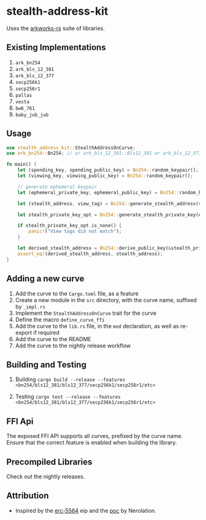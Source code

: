 # stealth-address-kit

Uses the [arkworks-rs](https://github.com/arkworks-rs/curves) suite of libraries.

## Existing Implementations

1. `ark_bn254`
2. `ark_bls_12_381`
3. `ark_bls_12_377`
4. `secp256k1`
5. `secp256r1`
6. `pallas`
7. `vesta`
8. `bw6_761`
9. `baby_jub_jub`

## Usage

```rust
use stealth_address_kit::StealthAddressOnCurve;
use ark_bn254::Bn254; // or ark_bls_12_381::Bls12_381 or ark_bls_12_377::Bls12_377, stealth_address_kit::Secp256k1, stealth_address_kit::Secp256r1, etc

fn main() {
    let (spending_key, spending_public_key) = Bn254::random_keypair();
    let (viewing_key, viewing_public_key) = Bn254::random_keypair();

    // generate ephemeral keypair
    let (ephemeral_private_key, ephemeral_public_key) = Bn254::random_keypair();

    let (stealth_address, view_tag) = Bn254::generate_stealth_address(viewing_public_key, spending_public_key, ephemeral_private_key);

    let stealth_private_key_opt = Bn254::generate_stealth_private_key(ephemeral_public_key, viewing_key, spending_key, view_tag);

    if stealth_private_key_opt.is_none() {
        panic!("View tags did not match");
    }

    let derived_stealth_address = Bn254::derive_public_key(&stealth_private_key_opt.unwrap());
    assert_eq!(derived_stealth_address, stealth_address);
}
```

## Adding a new curve

1. Add the curve to the `Cargo.toml` file, as a feature
2. Create a new module in the `src` directory, with the curve name, suffixed by `_impl.rs`
3. Implement the `StealthAddressOnCurve` trait for the curve
4. Define the macro `define_curve_ffi`
5. Add the curve to the `lib.rs` file, in the `mod` declaration, as well as re-export if required
6. Add the curve to the README
7. Add the curve to the nightly release workflow

## Building and Testing

1. Building
   `cargo build --release --features <bn254/bls12_381/bls12_377/secp256k1/secp256r1/etc>`

2. Testing
   `cargo test --release --features <bn254/bls12_381/bls12_377/secp256k1/secp256r1/etc>`

## FFI Api

The exposed FFI API supports all curves, prefixed by the curve name. Ensure that the correct feature is enabled when building the library.

## Precompiled Libraries

Check out the nightly releases.

## Attribution

- Inspired by the [erc-5564](https://eips.ethereum.org/EIPS/eip-5564) eip and the [poc](https://github.com/nerolation/EIP-Stealth-Address-ERC/blob/main/minimal_poc.ipynb) by Nerolation.
